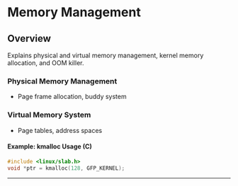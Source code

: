 # Memory Management

## Overview
Explains physical and virtual memory management, kernel memory allocation, and OOM killer.

### Physical Memory Management
- Page frame allocation, buddy system

### Virtual Memory System
- Page tables, address spaces

#### Example: kmalloc Usage (C)
```c
#include <linux/slab.h>
void *ptr = kmalloc(128, GFP_KERNEL);
```

---
